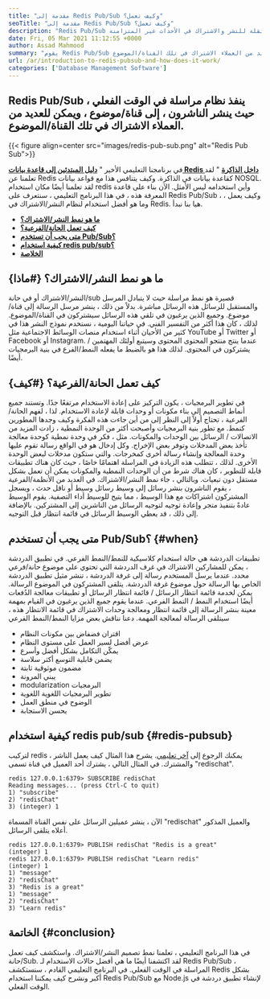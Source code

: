 ```yaml
---
title: "مقدمة إلى Redis Pub/Sub وكيف تعمل؟" 
seoTitle: "مقدمة إلى Redis Pub/Sub وكيف تعمل؟" 
description: "Redis Pub/Sub هي خدمة مراسلة مرنة وموثوقة في الوقت الفعلي للتطبيقات المستقلة للنشر والاشتراك في الأحداث غير المتزامنة." 
date: Fri, 05 Mar 2021 11:12:55 +0000
author: Assad Mahmood
summary: "يقوم Redis Pub/Sub بتنفيذ نظام مراسلة في الوقت الفعلي ، حيث ينشر الناشرون ، إلى قناة/موضوع ، ويمكن للعديد من العملاء الاشتراك في تلك القناة/الموضوع." 
url: /ar/introduction-to-redis-pubsub-and-how-does-it-work/
categories: ['Database Management Software']
---
```


## Redis Pub/Sub ينفذ نظام مراسلة في الوقت الفعلي ، حيث ينشر الناشرون ، إلى قناة/موضوع ، ويمكن للعديد من العملاء الاشتراك في تلك القناة/الموضوع.

{{< figure align=center src="images/redis-pub-sub.png" alt="Redis Pub Sub">}}

في برنامجنا التعليمي الأخير " **[دليل المبتدئين إلى قاعدة بيانات Redis داخل الذاكرة][1]** " لقد تعلمنا عن Redis كقاعدة بيانات في الذاكرة. وكيف يتنافس هذا مع قواعد بيانات NOSQL. لقد تعلمنا أيضًا مكان استخدام redis وأين استخدامه ليس الأمثل. الآن بناء على قاعدة المعرفة هذه ، في هذا البرنامج التعليمي ، سنتعرف على Redis Pub/Sub ، وكيف يعمل ، وما هو أفضل استخدام لنظام النشر/الاشتراك في Redis. هيا بنا نبدأ.
  * **[ما هو نمط النشر/الاشتراك؟][2]**
  * **[كيف تعمل الحانة/الفرعية؟][3]**
  * **[متى يجب أن تستخدم Pub/Sub؟][4]**
  * **[كيفية استخدام redis pub/sub؟][5]**
  * **[الخلاصة][6]**

## ما هو نمط النشر/الاشتراك؟   {#ماذا}
النشر/الاشتراك أو في حانة/sub قصيرة هو نمط مراسلة حيث لا يتبادل المرسل والمستقبل للرسائل هذه الرسائل مباشرة. بدلاً من ذلك ، ينشر مرسل الرسالة إلى قناة/موضوع. وجميع الذين يرغبون في تلقي هذه الرسائل سيشتركون في القناة/الموضوع. لذلك ، كان هذا أكثر من التفسير الفني. في حياتنا اليومية ، نستخدم نموذج النشر هذا في كثير من الأحيان أثناء استخدام منصات الوسائط الاجتماعية مثل YouTube أو Twitter أو Facebook أو Instagram. عندما ينتج منتجو المحتوى المحتوى وسيتبع أولئك المهتمين / يشتركون في المحتوى. لذلك هذا هو بالضبط ما يفعله النمط/الفرع في بنية البرمجيات أيضًا.

## كيف تعمل الحانة/الفرعية؟   {#كيف}
في تطوير البرمجيات ، يكون التركيز على إعادة الاستخدام مرتفعًا جدًا. وتستند جميع أنماط التصميم إلى بناء مكونات أو وحدات قابلة لإعادة الاستخدام. لذا ، لفهم الحانة/الفرعية ، تحتاج أولاً إلى النظر إلى من أين جاءت هذه الفكرة وكيف وجدها المطورين كنمط.
مع تطور بنية البرمجيات وأصبحت أكثر من الوحدة النمطية ، زادت المزيد من الاتصالات / الرسائل بين الوحدات والمكونات. مثل ، فكر في وحدة نمطية كوحدة معالجة تأخذ بعض المدخلات وتوفر بعض الإخراج. وكل إدخال هو في الواقع رسالة تقوم عليها وحدة المعالجة وإنشاء رسالة أخرى كمخرجات. والتي ستكون مدخلات لبعض الوحدة الأخرى. لذلك ، تتطلب هذه الزيادة في المراسلة اهتمامًا خاصًا ، حيث كان هناك تطبيقات قابلة للتطوير ، كان هناك شرط من أن الوحدات النمطية والمكونات يمكن أن تعمل بشكل مستقل دون تبعيات. وبالتالي ، جاء نمط النشر/الاشتراك.
في العديد من الأنظمة/الفرعية ، يقوم الناشرون بنشر رسائل إلى وسيط رسائل وسيط أو ناقل حدث ، ويسجل المشتركون اشتراكات مع هذا الوسيط ، مما يتيح للوسيط أداء التصفية. يقوم الوسيط عادةً بتنفيذ متجر وإعادة توجيه لتوجيه الرسائل من الناشرين إلى المشتركين. بالإضافة إلى ذلك ، قد يعطي الوسيط الرسائل في قائمة انتظار قبل التوجيه.

## **متى يجب أن تستخدم Pub/Sub؟** {#when}
تطبيقات الدردشة هي حالة استخدام كلاسيكية للنمط/النمط الفرعي. في تطبيق الدردشة ، يمكن للمشاركين الاشتراك في غرف الدردشة التي تحتوي على موضوع حانة/فرعي محدد. عندما يرسل المستخدم رسالة إلى غرفة الدردشة ، تنشر مثيل تطبيق الدردشة الخاص بها الرسالة حول موضوع غرفة الدردشة. يتلقى المشتركون في الموضوع الرسالة.
يمكن لخدمة قائمة انتظار الرسائل / قائمة انتظار الرسائل أو تطبيقات معالجة الدُفعات أيضًا استخدام النمط / النمط الفرعي. عندما يقوم جميع الذين يرغبون في القيام بمهمة معينة بنشر الرسالة إلى قائمة انتظار ومعالجة وحدات الاشتراك في قائمة الانتظار هذه ، سيتلقى الرسالة لمعالجة المهمة.
دعنا نناقش بعض مزايا النمط/النمط الفرعي
  * اقتران فضفاض بين مكونات النظام
  * عرض أفضل لسير العمل على مستوى النظام
  * يمكّن التكامل بشكل أفضل وأسرع
  * يضمن قابلية التوسع أكثر سلاسة
  * مضمون موثوقية ثابتة
  * يبني المرونة
  * modularization البرمجيات
  * تطوير البرمجيات اللغوية اللغوية
  * الوضوح في منطق العمل
  * يحسن الاستجابة

## كيفية استخدام redis pub/sub   {#redis-pubsub}
لتركيب redis ، يمكنك الرجوع إلى [آخر تعليمي][1]. يشرح هذا المثال كيف يعمل الناشر والمشترك. في المثال التالي ، يشترك أحد العميل في قناة تسمى "redischat".
```
redis 127.0.0.1:6379> SUBSCRIBE redisChat  
Reading messages... (press Ctrl-C to quit) 
1) "subscribe" 
2) "redisChat" 
3) (integer) 1 
```
الآن ، ينشر عميلين الرسائل على نفس القناة المسماة "redischat" والعميل المذكور أعلاه يتلقى الرسائل.
```
redis 127.0.0.1:6379> PUBLISH redisChat "Redis is a great"  
(integer) 1  
redis 127.0.0.1:6379> PUBLISH redisChat "Learn redis"  
(integer) 1   
1) "message" 
2) "redisChat" 
3) "Redis is a great" 
1) "message" 
2) "redisChat" 
3) "Learn redis" 

```

## الخاتمة   {#conclusion}
في هذا البرنامج التعليمي ، تعلمنا نمط تصميم النشر/الاشتراك. واستكشف كيف تعمل حانة/Sub. لقد اكتشفنا أيضًا ما هي أفضل حالات الاستخدام لـ Redis Pub/Sub ، المراسلة في الوقت الفعلي. في البرنامج التعليمي القادم ، سنستكشف Redis بشكل أكبر ونشرح كيف يمكننا استخدام Redis Pub/Sub مع Node.js لإنشاء تطبيق دردشة في الوقت الفعلي.

  
[1]: https://blog.containerize.com/database-management-software/a-beginners-guide-to-redis-in-memory-database/
[2]: #what
[3]: #how
[4]: #when
[5]: #redis-pubsub
[6]: #conclusion
